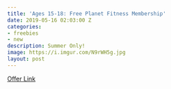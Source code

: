```yaml
---
title: 'Ages 15-18: Free Planet Fitness Membership'
date: 2019-05-16 02:03:00 Z
categories:
- freebies
- new
description: Summer Only!
image: https://i.imgur.com/N9rWH5g.jpg
layout: post
---
```


[Offer Link](https://www.planetfitness.com/TeenSummerChallenge?utm_source=SFMCCORP&utm_medium=Email&utm_campaign=&utm_content=learn-more)
